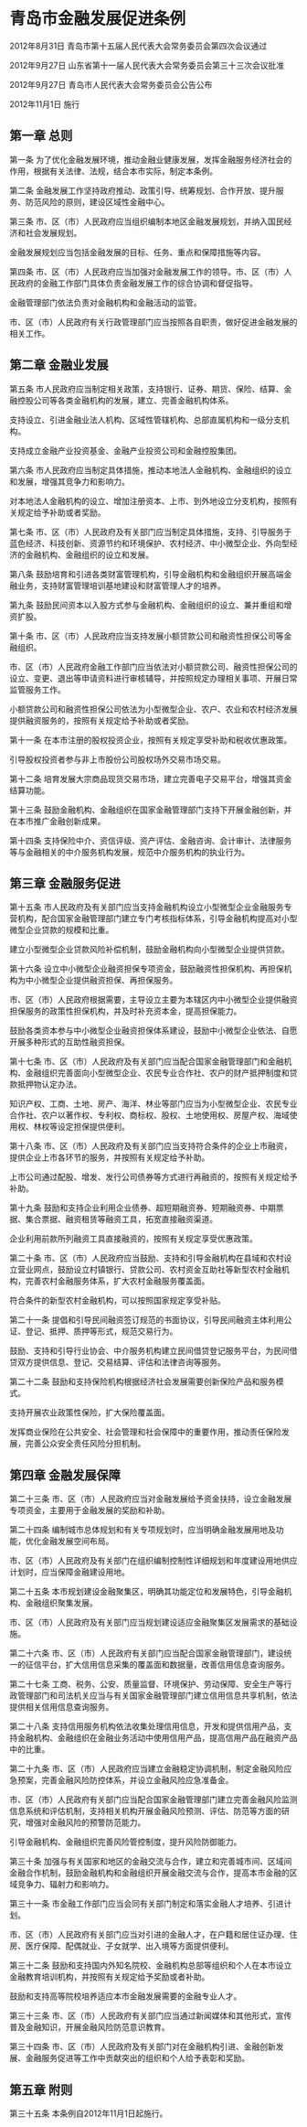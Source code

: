 # 青岛市金融发展促进条例

2012年8月31日 青岛市第十五届人民代表大会常务委员会第四次会议通过

2012年9月27日 山东省第十一届人民代表大会常务委员会第三十三次会议批准

2012年9月27日 青岛市人民代表大会常务委员会公告公布

2012年11月1日 施行

<!-- INFO END -->

## 第一章  总则

第一条 为了优化金融发展环境，推动金融业健康发展，发挥金融服务经济社会的作用，根据有关法律、法规，结合本市实际，制定本条例。

第二条 金融发展工作坚持政府推动、政策引导、统筹规划、合作开放、提升服务、防范风险的原则，建设区域性金融中心。

第三条 市、区（市）人民政府应当组织编制本地区金融发展规划，并纳入国民经济和社会发展规划。

金融发展规划应当包括金融发展的目标、任务、重点和保障措施等内容。

第四条 市、区（市）人民政府应当加强对金融发展工作的领导。市、区（市）人民政府的金融工作部门具体负责金融发展工作的综合协调和督促指导。

金融管理部门依法负责对金融机构和金融活动的监管。

市、区（市）人民政府有关行政管理部门应当按照各自职责，做好促进金融发展的相关工作。

## 第二章  金融业发展

第五条 市人民政府应当制定相关政策，支持银行、证券、期货、保险、结算、金融控股公司等各类金融机构的发展，建立、完善金融机构体系。

支持设立、引进金融业法人机构、区域性管辖机构、总部直属机构和一级分支机构。

支持成立金融产业投资基金、金融产业投资公司和金融控股集团。

第六条 市人民政府应当制定具体措施，推动本地法人金融机构、金融组织的设立和发展，增强其竞争力和影响力。

对本地法人金融机构的设立、增加注册资本、上市、到外地设立分支机构，按照有关规定给予补助或者奖励。

第七条 市、区（市）人民政府及有关部门应当制定具体措施，支持、引导服务于蓝色经济、科技创新、资源节约和环境保护、农村经济、中小微型企业、外向型经济的金融机构、金融组织的设立和发展。

第八条 鼓励培育和引进各类财富管理机构，引导金融机构和金融组织开展高端金融业务，支持财富管理培训基地建设和财富管理人才的培养。

第九条 鼓励民间资本以入股方式参与金融机构、金融组织的设立、兼并重组和增资扩股。

第十条 市、区（市）人民政府应当支持发展小额贷款公司和融资性担保公司等金融组织。

市、区（市）人民政府金融工作部门应当依法对小额贷款公司、融资性担保公司的设立、变更、退出等申请资料进行审核辅导，并按照规定办理相关事项、开展日常监管服务工作。

小额贷款公司和融资性担保公司依法为小型微型企业、农户、农业和农村经济发展提供融资服务的，按照有关规定给予补助或者奖励。

第十一条 在本市注册的股权投资企业，按照有关规定享受补助和税收优惠政策。

引导股权投资者参与非上市股份公司股权场外交易市场交易。

第十二条 培育发展大宗商品现货交易市场，建立完善电子交易平台，增强其资金结算功能。

第十三条 鼓励金融机构、金融组织在国家金融管理部门支持下开展金融创新，并在本市推广金融创新成果。

第十四条 支持保险中介、资信评级、资产评估、金融咨询、会计审计、法律服务等与金融相关的中介服务机构发展，规范中介服务机构的执业行为。

## 第三章  金融服务促进

第十五条 市人民政府及有关部门应当支持金融机构设立小型微型企业金融服务专营机构，配合国家金融管理部门建立专门考核指标体系，引导金融机构提高对小型微型企业贷款的规模和比重。

建立小型微型企业贷款风险补偿机制，鼓励金融机构向小型微型企业提供贷款。

第十六条 设立中小微型企业融资担保专项资金，鼓励融资性担保机构、再担保机构为中小微型企业提供融资担保、再担保服务。

市、区（市）人民政府根据需要，主导设立主要为本辖区内中小微型企业提供融资担保服务的政策性担保机构，并及时补充资本金，提高担保能力。

鼓励各类资本参与中小微型企业融资担保体系建设，鼓励中小微型企业依法、自愿开展多种形式的互助性融资担保。

第十七条 市、区（市）人民政府及有关部门应当配合国家金融管理部门和金融机构、金融组织完善面向小型微型企业、农民专业合作社、农户的财产抵押制度和贷款抵押物认定办法。

知识产权、工商、土地、房产、海洋、林业等部门应当为小型微型企业、农民专业合作社、农户以著作权、专利权、商标权、股权、土地使用权、房屋产权、海域使用权、林权等设定担保提供便利。

第十八条 市、区（市）人民政府及有关部门应当支持符合条件的企业上市融资，提供企业上市各环节的服务，并按照有关规定给予补助。

上市公司通过配股、增发、发行公司债券等方式进行再融资的，按照有关规定给予补助。

第十九条 鼓励和支持企业利用企业债券、超短期融资券、短期融资券、中期票据、集合票据、融资租赁等融资工具，拓宽直接融资渠道。

企业利用前款所列融资工具直接融资的，按照有关规定享受优惠政策。

第二十条 市、区（市）人民政府应当鼓励、支持和引导金融机构在县域和农村设立营业网点，鼓励设立村镇银行、贷款公司、农村资金互助社等新型农村金融机构，完善农村金融服务体系，扩大农村金融服务覆盖面。

符合条件的新型农村金融机构，可以按照国家规定享受补贴。

第二十一条 提倡和引导民间融资签订规范的书面协议，引导民间融资主体利用公证、登记、抵押、质押等形式，规范交易行为。

鼓励、支持和引导行业协会、中介服务机构建立民间借贷登记服务平台，为民间借贷双方提供信息、登记、交易结算、评估和法律咨询等服务。

第二十二条 鼓励和支持保险机构根据经济社会发展需要创新保险产品和服务模式。

支持开展农业政策性保险，扩大保险覆盖面。

发挥商业保险在公共安全、社会管理和社会保障中的重要作用，推动责任保险发展，完善公众安全责任风险分担机制。

## 第四章  金融发展保障

第二十三条 市、区（市）人民政府应当对金融发展给予资金扶持，设立金融发展专项资金，主要用于金融发展的奖励和补助。

第二十四条 编制城市总体规划和有关专项规划时，应当明确金融发展用地及功能，优化金融发展空间布局。

市、区（市）人民政府及有关部门在组织编制控制性详细规划和年度建设用地供应计划时，应当保障金融建设用地。

第二十五条 本市规划建设金融聚集区，明确其功能定位和发展特色，引导金融机构、金融组织聚集发展。

市、区（市）人民政府及有关部门应当规划建设适应金融聚集区发展需求的基础设施。

第二十六条 市、区（市）人民政府有关部门应当配合国家金融管理部门，建设统一的征信平台，扩大信用信息采集的覆盖面和数据量，改善信用信息查询服务。

第二十七条 工商、税务、公安、质量监督、环境保护、劳动保障、安全生产等行政管理部门和司法机关应当与有关国家金融管理部门建立信用信息共享机制，依法提供相关信用信息查询服务。

第二十八条 支持信用服务机构依法收集处理信用信息，开发和提供信用产品，支持金融机构、金融组织在金融业务活动中使用信用产品，提高信用产品在融资产品中的比重。

第二十九条 市、区（市）人民政府应当建立金融稳定协调机制，制定金融风险应急预案，完善金融风险防控体系，并设立金融风险应急准备金。

市、区（市）人民政府有关部门应当配合国家金融管理部门建立完善金融风险监测信息系统和评估机制，支持相关机构开展金融风险预测、评估、防范等方面的研究，增强对金融风险的预警防范能力。

引导金融机构、金融组织完善风险管控制度，提升风险防御能力。

第三十条 加强与有关国家和地区的金融交流与合作，建立和完善城市间、区域间金融合作机制，鼓励金融机构和金融组织开展金融交流与合作，提高本市金融的区域竞争力、辐射力和影响力。

第三十一条 市金融工作部门应当会同有关部门制定和落实金融人才培养、引进计划。

市、区（市）人民政府有关部门应当对引进的金融人才，在户籍和居住证办理、住房、医疗保障、配偶就业、子女就学、出入境等方面提供便利。

第三十二条 鼓励和支持国内外知名院校、金融机构总部等组织和个人在本市设立金融教育培训机构，并按照有关规定给予奖励或者补助。

鼓励和支持高等院校培养适应本市金融发展需要的金融专业人才。

第三十三条 市、区（市）人民政府有关部门应当通过新闻媒体和其他形式，宣传普及金融知识，开展金融风险防范意识教育。

第三十四条 市、区（市）人民政府及有关部门对在金融机构引进、金融创新发展、金融服务促进等工作中贡献突出的组织和个人给予表彰和奖励。

## 第五章  附则

第三十五条 本条例自2012年11月1日起施行。

